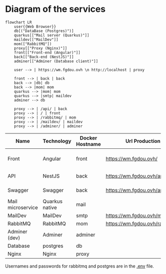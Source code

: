 # Diagram of the services
```mermaid
flowchart LR
    user{{Web Browser}}
    db[("DataBase (Postgres)")]
    quarkus[["Mail server (Quarkus)"]]
    maildev[["MailDev"]]
    mom(["RabbitMQ"])
    proxy[["Proxy (Nginx)"]]
    front[["Front-end (Angular)"]]
    back[["Back-end (NestJS)"]]
    adminer[["Adminer (Database client)"]]
    
    user --> | https://wm.fgdou.ovh \n http://localhost | proxy

    front --> | back | back
    back --> |db| db
    back --> |mom| mom
    quarkus --> |mom| mom
    quarkus --> |smtp| maildev
    adminer --> db
    
    proxy --> | /api/ | back
    proxy --> | / | front
    proxy --> | /rabbitmq/ | mom
    proxy --> | /maildev/ | maildev
    proxy --> | /adminer/ | adminer
```

| Name              | Technology     | Docker Hostname | Url Production                 | Url Dev                    | Source code                                            |
|-------------------|----------------|-----------------|--------------------------------|----------------------------|--------------------------------------------------------|
| Front             | Angular        | front           | https://wm.fgdou.ovh/          | http://localhost/          | [fr-administration-front](../fr-administration-front/) |
| API               | NestJS         | back            | https://wm.fgdou.ovh/api/      | http://localhost/api/      | [fr-administration](../fr-administration/)             |
| Swagger           | Swagger        | back            | https://wm.fgdou.ovh/api/api   | http://localhost/api/api/  | [fr-administration](../fr-administration/)             |
| Mail microservice | Quarkus native | mail            |                                |                            | [mail](../mail/)                                       |
| MailDev           | MailDev        | smtp            | https://wm.fgdou.ovh/maildev/  | http://localhost/maildev/  |                                                        |
| RabbitMQ          | RabbitMQ       | mom             | https://wm.fgdou.ovh/rabbitmq/ | http://localhost/rabbitmq/ |                                                        |
| Adminer (dev)     | Adminer        | adminer         |                                | http://localhost/adminer/  |                                                        |
| Database          | postgres       | db              |                                |                            |                                                        |
| Nginx             | Nginx          | proxy           |                                |                            | [nginx](../nginx/)                                     |

Usernames and passwords for rabbitmq and postgres are in the [.env](../.env) file.